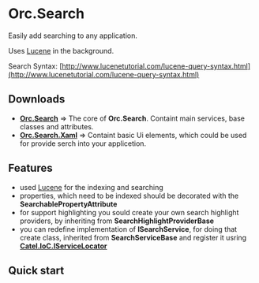 # Orc.Search

Easily add searching to any application.

Uses [Lucene](http://lucenenet.apache.org/) in the background.

Search Syntax: [http://www.lucenetutorial.com/lucene-query-syntax.html](http://www.lucenetutorial.com/lucene-query-syntax.html)


## Downloads

* **[Orc.Search](https://www.nuget.org/packages/Orc.Search/)** => The core of **Orc.Search**.  Containt main services, base classes and attributes.
* **[Orc.Search.Xaml](https://www.nuget.org/packages/Orc.Search.Xaml/)** => Containt basic Ui elements, which could be used for provide serch into your applicetion.

## Features

* used [Lucene](http://lucenenet.apache.org/) for the indexing and searching
* properties, which need to be indexed should be decorated with the **SearchablePropertyAttribute** 
* for support highlighting you sould create your own search highlight providers, by inheriting from **SearchHighlightProviderBase** 
* you can redefine implementation of **ISearchService**, for doing that create class, inherited from **SearchServiceBase** and register it usring **[Catel.IoC.IServiceLocator](http://www.nudoq.org/#!/Packages/Catel.Core/Catel.Core/IServiceLocator)**

## Quick start

